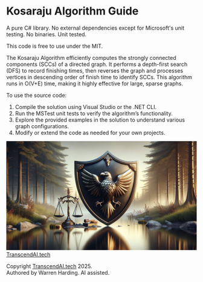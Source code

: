 # Kosaraju Algorithm Guide

A pure C# library. No external dependencies except for Microsoft's unit testing. No binaries. Unit tested.

This code is free to use under the MIT.

The Kosaraju Algorithm efficiently computes the strongly connected components (SCCs) of a directed graph. It performs a depth-first search (DFS) to record finishing times, then reverses the graph and processes vertices in descending order of finish time to identify SCCs. This algorithm runs in O(V+E) time, making it highly effective for large, sparse graphs.

To use the source code:
1. Compile the solution using Visual Studio or the .NET CLI.
2. Run the MSTest unit tests to verify the algorithm’s functionality.
3. Explore the provided examples in the solution to understand various graph configurations.
4. Modify or extend the code as needed for your own projects.

![AI Image](aiimage.jpg)
[TranscendAI.tech](https://TranscendAI.tech)<br>

Copyright [TranscendAI.tech](https://TranscendAI.tech) 2025.</br>
Authored by Warren Harding. AI assisted.</br>